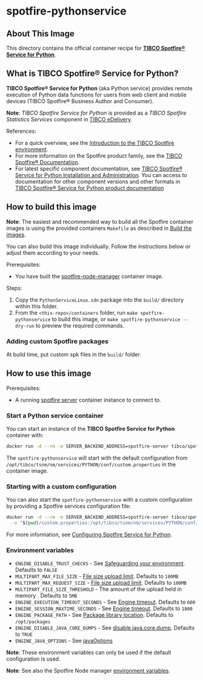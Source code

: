 # spotfire-pythonservice

## About This Image

This directory contains the official container recipe for **[TIBCO Spotfire® Service for Python](https://docs.tibco.com/pub/sf-pysrv/latest/doc/html/TIB_sf-pysrv_install/pyinstall/topics/the_tibco_spotfire_service_for_python.html)**. 

## What is TIBCO Spotfire® Service for Python?

**TIBCO Spotfire® Service for Python** (aka Python service) provides remote execution of Python data functions for users from web client and mobile devices (TIBCO Spotfire® Business Author and Consumer).

**Note**: _TIBCO Spotfire Service for Python_ is provided as a _TIBCO Spotfire Statistics Services_ component in [TIBCO eDelivery](https://edelivery.tibco.com/storefront/index.ep).

References:
- For a quick overview, see the [Introduction to the TIBCO Spotfire environment](https://docs.tibco.com/pub/spotfire_server/latest/doc/html/TIB_sfire_server_tsas_admin_help/server/topics/introduction_to_the_tibco_spotfire_environment.html).  
- For more information on the Spotfire product family, see the [TIBCO Spotfire® Documentation](https://docs.tibco.com/products/tibco-spotfire/). 
- For latest specific component documentation, see [TIBCO Spotfire® Service for Python Installation and Administration](https://docs.tibco.com/pub/sf-pysrv/latest/doc/html/TIB_sf-pysrv_install/pyinstall-homepage.html). 
You can access to documentation for other component versions and other formats in [TIBCO Spotfire® Service for Python product documentation](https://docs.tibco.com/products/tibco-spotfire-service-for-python)

## How to build this image

**Note**: The easiest and recommended way to build all the Spotfire container images is using the provided containers `Makefile` as described in [Build the images](../README.md#build-the-images).

You can also build this image individually.
Follow the instructions below or adjust them according to your needs.

Prerequisites:
- You have built the [spotfire-node-manager](../spotfire-node-manager/README.md) container image.

Steps:
1. Copy the `PythonServiceLinux.sdn` package into the `build/` directory within this folder.
2. From the `<this-repo>/containers` folder, run `make spotfire-pythonservice` to build this image, or `make spotfire-pythonservice --dry-run` to preview the required commands.

### Adding custom Spotfire packages
At build time, put custom spk files in the `build/` folder.

## How to use this image

Prerequisites:
- A running [spotfire server](../spotfire-server/README.md) container instance to connect to.

### Start a Python service container

You can start an instance of the **TIBCO Spotfire Service for Python** container with:
```bash
docker run -d --rm -e SERVER_BACKEND_ADDRESS=spotfire-server tibco/spotfire-pythonservice
```

The `spotfire-pythonservice` will start with the default configuration from `/opt/tibco/tsnm/nm/services/PYTHON/conf/custom.properties` in the container image.

### Starting with a custom configuration

You can also start the `spotfire-pythonservice` with a custom configuration by providing a Spotfire services configuration file:
```bash
docker run -d --rm -e SERVER_BACKEND_ADDRESS=spotfire-server tibco/spotfire-pythonservice \
  -v "$(pwd)/custom.properties:/opt/tibco/tsnm/nm/services/PYTHON/conf/custom.properties"
```

For more information, see [Configuring Spotfire Service for Python](https://docs.tibco.com/pub/sf-pysrv/latest/doc/html/TIB_sf-pysrv_install/pyinstall/topics/configuring_spotfire_service_for_python.html).

### Environment variables

- `ENGINE_DISABLE_TRUST_CHECKS` - See [Safeguarding your environment](https://docs.tibco.com/pub/sf-pysrv/latest/doc/html/TIB_sf-pysrv_install/pyinstall/topics/safeguarding_your_environment.html). Defaults to `FALSE`
- `MULTIPART_MAX_FILE_SIZE` - [File size upload limit](https://docs.tibco.com/pub/sf-pysrv/latest/doc/html/TIB_sf-pysrv_install/pyinstall/topics/file_size_upload_limit.html). Defaults to `100MB`
- `MULTIPART_MAX_REQUEST_SIZE` - [File size upload limit](https://docs.tibco.com/pub/sf-pysrv/latest/doc/html/TIB_sf-pysrv_install/pyinstall/topics/file_size_upload_limit.html). Defaults to `100MB`
- `MULTIPART_FILE_SIZE_THRESHOLD` - The amount of the upload held in memory . Defaults to `5MB`
- `ENGINE_EXECUTION_TIMEOUT_SECONDS` - See [Engine timeout](https://docs.tibco.com/pub/sf-pysrv/latest/doc/html/TIB_sf-pysrv_install/pyinstall/topics/engine_timeout.html). Defaults to `600`
- `ENGINE_SESSION_MAXTIME_SECONDS` - See [Engine timeout](https://docs.tibco.com/pub/sf-pysrv/latest/doc/html/TIB_sf-pysrv_install/pyinstall/topics/engine_timeout.html). Defaults to `1800`
- `ENGINE_PACKAGE_PATH` - See [Package library location](https://docs.tibco.com/pub/sf-pysrv/latest/doc/html/TIB_sf-pysrv_install/pyinstall/topics/package_library_location.html). Defaults to `/opt/packages`
- `ENGINE_DISABLE_JAVA_CORE_DUMPS` - See [disable.java.core.dump](https://docs.tibco.com/pub/sf-pysrv/latest/doc/html/TIB_sf-pysrv_install/pyinstall/topics/manage_java_options.html). Defaults to `TRUE`
- `ENGINE_JAVA_OPTIONS` - See [javaOptions](https://docs.tibco.com/pub/sf-pysrv/latest/doc/html/TIB_sf-pysrv_install/pyinstall/topics/manage_java_options.html)


**Note**: These environment variables can only be used if the default configuration is used.

**Note**: See also the Spotfire Node manager [environment variables](../spotfire-node-manager/README.md#environment-variables).
